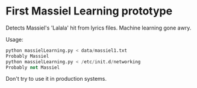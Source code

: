 # First Massiel Learning prototype

Detects Massiel's 'Lalala' hit from lyrics files. Machine learning gone awry.

Usage:

```python
python massielLearning.py < data/massiel1.txt 
Probably Massiel
python massielLearning.py < /etc/init.d/networking 
Probably not Massiel
```

Don't try to use it in production systems. 

